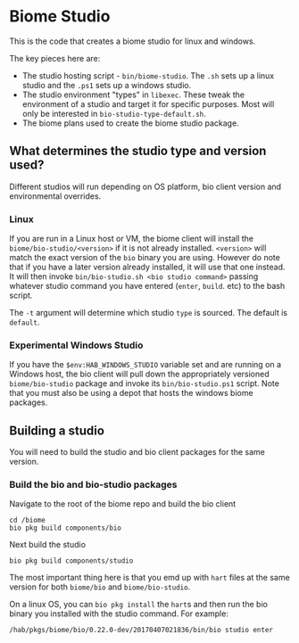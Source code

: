 # Biome Studio

This is the code that creates a biome studio for linux and windows.

The key pieces here are:

* The studio hosting script - `bin/biome-studio`. The `.sh` sets up a linux studio and the `.ps1` sets up a windows studio.
* The studio environment "types" in `libexec`. These tweak the environment of a studio and target it for specific purposes. Most will only be interested in `bio-studio-type-default.sh`.
* The biome plans used to create the biome studio package.

## What determines the studio type and version used?

Different studios will run depending on OS platform, bio client version and environmental overrides.

### Linux

If you are run in a Linux host or VM, the biome client will install the `biome/bio-studio/<version>` if it is not already installed. `<version>` will match the exact version of the `bio` binary you are using. However do note that if you have a later version already installed, it will use that one instead. It will then invoke `bin/bio-studio.sh <bio studio command>` passing whatever studio command you have entered (`enter`, `build`. etc) to the bash script.

The `-t` argument will determine which studio `type` is sourced. The default is `default`.

### Experimental Windows Studio

If you have the `$env:HAB_WINDOWS_STUDIO` variable set and are running on a Windows host, the bio client will pull down the appropriately versioned `biome/bio-studio` package and invoke its `bin/bio-studio.ps1` script. Note that you must also be using a depot that hosts the windows biome packages.

## Building a studio

You will need to build the studio and bio client packages for the same version.

### Build the bio and bio-studio packages

Navigate to the root of the biome repo and build the bio client

```
cd /biome
bio pkg build components/bio
```

Next build the studio

```
bio pkg build components/studio
```

The most important thing here is that you emd up with `hart` files at the same version for both `biome/bio` and `biome/bio-studio`.

On a linux OS, you can `bio pkg install` the `hart`s and then run the bio binary you installed with the studio command. For example:

```
/hab/pkgs/biome/bio/0.22.0-dev/20170407021836/bin/bio studio enter
```

